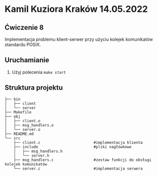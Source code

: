 # Kamil Kuziora                       Kraków 14.05.2022

## Ćwiczenie 8
Implementacja problemu klient-serwer przy użyciu kolejek komunikatów standardu POSIX.

## Uruchamianie
1. Użyj polecenia `make start`

## Struktura projektu
```
├── bin
│   ├── client
│   └── server
├── Makefile
├── obj
│   ├── client.o
│   ├── msg_handlers.o
│   └── server.o
├── README.md
└── src
    ├── client.c                        #implementacja klienta
    ├── include                         #pliki nagłówkowe
    │   ├── msg_handlers.h              
    │   └── server.h
    ├── msg_handlers.c                  #zestaw funkcji do obsługi kolejek komunikatów
    └── server.c                        #implementacja serwera
```
